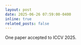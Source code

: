 ```yaml
---
layout: post
date: 2025-06-26 07:59:00-0400
inline: true
related_posts: false
---
```


One paper accepted to ICCV 2025.
